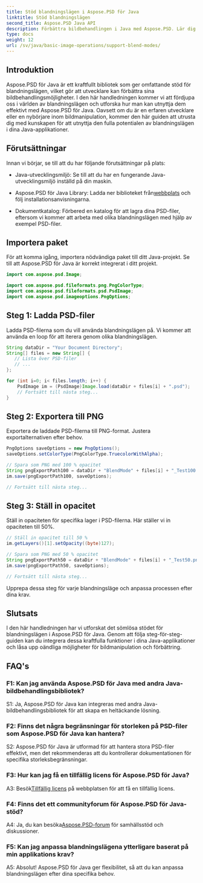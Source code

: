 ```yaml
---
title: Stöd blandningslägen i Aspose.PSD för Java
linktitle: Stöd blandningslägen
second_title: Aspose.PSD Java API
description: Förbättra bildbehandlingen i Java med Aspose.PSD. Lär dig att utnyttja blandningslägen för fantastiska effekter.
type: docs
weight: 12
url: /sv/java/basic-image-operations/support-blend-modes/
---
```

## Introduktion

Aspose.PSD för Java är ett kraftfullt bibliotek som ger omfattande stöd för blandningslägen, vilket gör att utvecklare kan förbättra sina bildbehandlingsmöjligheter. I den här handledningen kommer vi att fördjupa oss i världen av blandningslägen och utforska hur man kan utnyttja dem effektivt med Aspose.PSD för Java. Oavsett om du är en erfaren utvecklare eller en nybörjare inom bildmanipulation, kommer den här guiden att utrusta dig med kunskapen för att utnyttja den fulla potentialen av blandningslägen i dina Java-applikationer.

## Förutsättningar

Innan vi börjar, se till att du har följande förutsättningar på plats:

- Java-utvecklingsmiljö: Se till att du har en fungerande Java-utvecklingsmiljö inställd på din maskin.

- Aspose.PSD för Java Library: Ladda ner biblioteket från[webbplats](https://releases.aspose.com/psd/java/) och följ installationsanvisningarna.

- Dokumentkatalog: Förbered en katalog för att lagra dina PSD-filer, eftersom vi kommer att arbeta med olika blandningslägen med hjälp av exempel PSD-filer.

## Importera paket

För att komma igång, importera nödvändiga paket till ditt Java-projekt. Se till att Aspose.PSD för Java är korrekt integrerat i ditt projekt.

```java
import com.aspose.psd.Image;

import com.aspose.psd.fileformats.png.PngColorType;
import com.aspose.psd.fileformats.psd.PsdImage;
import com.aspose.psd.imageoptions.PngOptions;
```

## Steg 1: Ladda PSD-filer

Ladda PSD-filerna som du vill använda blandningslägen på. Vi kommer att använda en loop för att iterera genom olika blandningslägen.

```java
String dataDir = "Your Document Directory";
String[] files = new String[] {
   // Lista över PSD-filer
   // ...
};

for (int i=0; i< files.length; i++) {
    PsdImage im = (PsdImage)Image.load(dataDir + files[i] + ".psd");
    // Fortsätt till nästa steg...
}
```

## Steg 2: Exportera till PNG

Exportera de laddade PSD-filerna till PNG-format. Justera exportalternativen efter behov.

```java
PngOptions saveOptions = new PngOptions();
saveOptions.setColorType(PngColorType.TruecolorWithAlpha);

// Spara som PNG med 100 % opacitet
String pngExportPath100 = dataDir + "BlendMode" + files[i] + "_Test100.png";
im.save(pngExportPath100, saveOptions);

// Fortsätt till nästa steg...
```

## Steg 3: Ställ in opacitet

Ställ in opaciteten för specifika lager i PSD-filerna. Här ställer vi in opaciteten till 50%.

```java
// Ställ in opacitet till 50 %
im.getLayers()[1].setOpacity((byte)127);

// Spara som PNG med 50 % opacitet
String pngExportPath50 = dataDir + "BlendMode" + files[i] + "_Test50.png";
im.save(pngExportPath50, saveOptions);

// Fortsätt till nästa steg...
```

Upprepa dessa steg för varje blandningsläge och anpassa processen efter dina krav.

## Slutsats

I den här handledningen har vi utforskat det sömlösa stödet för blandningslägen i Aspose.PSD för Java. Genom att följa steg-för-steg-guiden kan du integrera dessa kraftfulla funktioner i dina Java-applikationer och låsa upp oändliga möjligheter för bildmanipulation och förbättring.

## FAQ's

### F1: Kan jag använda Aspose.PSD för Java med andra Java-bildbehandlingsbibliotek?

S1: Ja, Aspose.PSD för Java kan integreras med andra Java-bildbehandlingsbibliotek för att skapa en heltäckande lösning.

### F2: Finns det några begränsningar för storleken på PSD-filer som Aspose.PSD för Java kan hantera?

S2: Aspose.PSD för Java är utformad för att hantera stora PSD-filer effektivt, men det rekommenderas att du kontrollerar dokumentationen för specifika storleksbegränsningar.

### F3: Hur kan jag få en tillfällig licens för Aspose.PSD för Java?

 A3: Besök[Tillfällig licens](https://purchase.aspose.com/temporary-license/) på webbplatsen för att få en tillfällig licens.

### F4: Finns det ett communityforum för Aspose.PSD för Java-stöd?

 A4: Ja, du kan besöka[Aspose.PSD-forum](https://forum.aspose.com/c/psd/34) för samhällsstöd och diskussioner.

### F5: Kan jag anpassa blandningslägena ytterligare baserat på min applikations krav?

A5: Absolut! Aspose.PSD för Java ger flexibilitet, så att du kan anpassa blandningslägen efter dina specifika behov.
